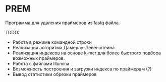 # PREM
Программа для удаления праймеров из fastq файла.

TODO:
* Работа в режиме командной строки
* Реализация алгоритма Дамерау-Левенштейна
* Реализация индексов на основе k-mer для более быстрого подбора возможных праймеров.
* Работа с файлами Illumina
* Возможность построения и загрузки индекса по праймерам (?)
* Вывод статистики обрезки праймеров